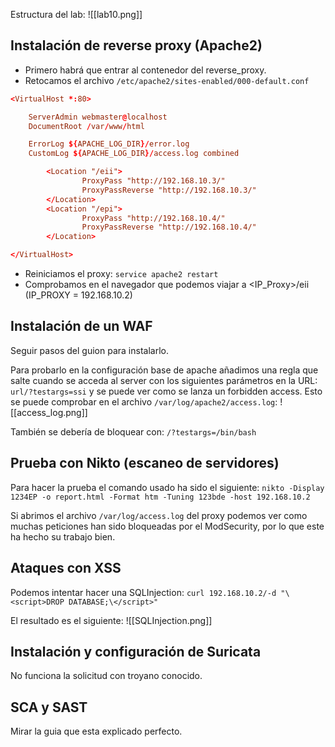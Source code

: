 Estructura del lab:
![[lab10.png]]

## Instalación de reverse proxy (Apache2)
- Primero habrá que entrar al contenedor del reverse_proxy.
- Retocamos el archivo `/etc/apache2/sites-enabled/000-default.conf`
```conf
<VirtualHost *:80>

	ServerAdmin webmaster@localhost
	DocumentRoot /var/www/html

	ErrorLog ${APACHE_LOG_DIR}/error.log
	CustomLog ${APACHE_LOG_DIR}/access.log combined

        <Location "/eii">
                ProxyPass "http://192.168.10.3/"
                ProxyPassReverse "http://192.168.10.3/"
        </Location>
        <Location "/epi">
                ProxyPass "http://192.168.10.4/"
                ProxyPassReverse "http://192.168.10.4/"
        </Location>

</VirtualHost>
```

- Reiniciamos el proxy: `service apache2 restart`
- Comprobamos en el navegador que podemos viajar a \<IP_Proxy\>/eii  (IP_PROXY = 192.168.10.2) 


## Instalación de un WAF
Seguir pasos del guion para instalarlo.

Para probarlo en la configuración base de apache añadimos una regla que salte cuando se acceda al server con los siguientes parámetros en la URL: `url/?testargs=ssi` y se puede ver como se lanza un forbidden access.
Esto se puede comprobar en el archivo `/var/log/apache2/access.log`:
![[access_log.png]]

También se debería de bloquear con: `/?testargs=/bin/bash`

## Prueba con Nikto (escaneo de servidores)
Para hacer la prueba el comando usado  ha sido el siguiente: 
`nikto -Display 1234EP -o report.html -Format htm -Tuning 123bde -host 192.168.10.2`

Si abrimos el archivo `/var/log/access.log` del proxy podemos ver como muchas peticiones han sido bloqueadas por el ModSecurity, por lo que este ha hecho su trabajo bien.

## Ataques con XSS
Podemos intentar hacer una SQLInjection: 
`curl 192.168.10.2/-d "\<script>DROP DATABASE;\</script>"`

El resultado es el siguiente:
![[SQLInjection.png]]


## Instalación y configuración de Suricata
No funciona la solicitud con troyano conocido.

## SCA y SAST
Mirar la guia que esta explicado perfecto.
